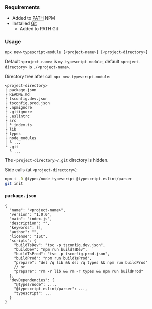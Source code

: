 ### Requirements

* Added to [PATH](https://en.wikipedia.org/wiki/PATH_(variable)) NPM
* Installed [Git](https://git-scm.com/downloads)
  * Added to PATH Git

### Usage

```sh
npx new-typescript-module [<project-name>] [<project-directory>]
```

Default `<project-name>` is `my-typescript-module`, default `<project-directory>` is `./<project-name>`.

Directory tree after call `npx new-typescript-module`:

```plain
<project-directory>
├ package.json
├ README.md
├ tsconfig.dev.json
├ tsconfig.prod.json
├ .npmignore
├ .gitignore
├ .eslintrc
├ src
│ └ index.ts
├ lib
├ types
├ node_modules
│ └ ...
└ .git
  └ ...
```

The `<project-directory>/.git` directory is hidden.

Side calls (at `<project-directory>`):

```sh
npm i -D @types/node typescript @typescript-eslint/parser
git init
```

### `package.json`

```plain
{
  "name": "<project-name>",
  "version": "1.0.0",
  "main": "index.js",
  "description": "",
  "keywords": [],
  "author": "",
  "license": "ISC",
  "scripts": {
    "buildTsDev": "tsc -p tsconfig.dev.json",
    "buildDev": "npm run buildTsDev",
    "buildTsProd": "tsc -p tsconfig.prod.json",
    "buildProd": "npm run buildTsProd",
    "prepare": "del /q lib && del /q types && npm run buildProd"
    // or
    "prepare": "rm -r lib && rm -r types && npm run buildProd"
  },
  "devDependencies": {
    "@types/node": ...,
    "@typescript-eslint/parser": ...,
    "typescript": ...
  }
}
```